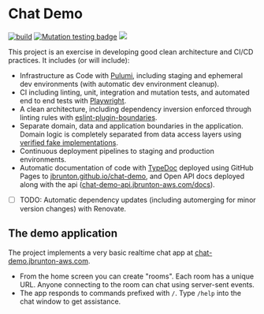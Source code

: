 # Chat Demo

[![build](https://github.com/jbrunton/chat-demo/actions/workflows/build.yml/badge.svg?query=branch%3Amain)](https://github.com/jbrunton/chat-demo/actions/workflows/build.yml?query=branch%3Amain)
[![Mutation testing badge](https://img.shields.io/endpoint?style=flat&url=https%3A%2F%2Fbadge-api.stryker-mutator.io%2Fgithub.com%2Fjbrunton%2Fchat-demo%2Fmain)](https://dashboard.stryker-mutator.io/reports/github.com/jbrunton/chat-demo/main)
<a href="https://jbrunton.github.io/chat-demo/"><img src="https://img.shields.io/badge/Docs-TypeDoc-blue.svg"/></a>

This project is an exercise in developing good clean architecture and CI/CD practices. It includes (or will include):

* Infrastructure as Code with [Pulumi](https://www.pulumi.com/), including staging and ephemeral dev environments (with automatic dev environment cleanup).
* CI including linting, unit, integration and mutation tests, and automated end to end tests with [Playwright](https://playwright.dev/).
* A clean architecture, including dependency inversion enforced through linting rules with [eslint-plugin-boundaries](https://github.com/javierbrea/eslint-plugin-boundaries).
* Separate domain, data and application boundaries in the application. Domain logic is completely separated from data access layers using [verified fake implementations](https://github.com/jbrunton/chat-demo/tree/main/services/api/src/data/repositories).
* Continuous deployment pipelines to staging and production environments.
* Automatic documentation of code with [TypeDoc](https://typedoc.org/) deployed using GitHub Pages to [jbrunton.github.io/chat-demo](https://jbrunton.github.io/chat-demo/), and Open API docs deployed along with the api ([chat-demo-api.jbrunton-aws.com/docs](https://chat-demo-api.jbrunton-aws.com/docs)).
* [ ] TODO: Automatic dependency updates (including automerging for minor version changes) with Renovate.

## The demo application

The project implements a very basic realtime chat app at [chat-demo.jbrunton-aws.com](https://chat-demo.jbrunton-aws.com).

* From the home screen you can create "rooms". Each room has a unique URL. Anyone connecting to the room can chat using server-sent events.
* The app responds to commands prefixed with `/`. Type `/help` into the chat window to get assistance.
